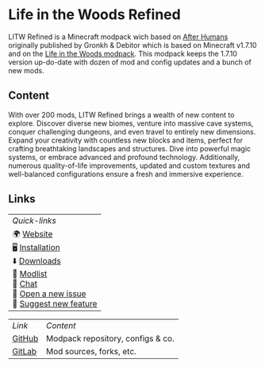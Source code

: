 # Life in the Woods Refined

LITW Refined is a Minecraft modpack wich based on [After Humans](https://www.technicpack.net/modpack/minecraft-after-humans.1060474/) originally published by Gronkh & Debitor which is based on Minecraft v1.7.10 and on the [Life in the Woods modpack](http://lifeinthewoods.ca/downloads.html). This modpack keeps the 1.7.10 version up-do-date with dozen of mod and config updates and a bunch of new mods.

## Content

With over 200 mods, LITW Refined brings a wealth of new content to explore. Discover diverse new biomes, venture into massive cave systems, conquer challenging dungeons, and even travel to entirely new dimensions. Expand your creativity with countless new blocks and items, perfect for crafting breathtaking landscapes and structures. Dive into powerful magic systems, or embrace advanced and profound technology. Additionally, numerous quality-of-life improvements, updated and custom textures and well-balanced configurations ensure a fresh and immersive experience.

## Links

<table align="center">
    <tr>
      <td><i>Quick-links</i></td>
    </tr>
    <tr>
      <td valign="top">
        🌍 <a href="https://pilzinsel64.de/after-humans/">Website</a><br>
        🖥️ <a href="https://git.pilzinsel64.de/litw-refined/modpack/-/wikis/installation">Installation</a><br>
        ⬇️ <a href="https://cloud.pilzinsel64.de/index.php/s/kMzZT4yiNJZ9oED">Downloads</a><br>
        📃 <a href="https://cloud.pilzinsel64.de/index.php/s/Er3YsCENRmaNtwg">Modlist</a><br>
        💬 <a href="https://matrix.to/#/#litw-refined:pilzinsel64.de">Chat</a><br>
        🐞 <a href="https://git.pilzinsel64.de/litw-refined/modpack/-/issues/new?issuable_template=incident&issue%5Bissue_type%5D=incident">Open a new issue</a><br>
        🥬 <a href="https://git.pilzinsel64.de/litw-refined/modpack/-/issues/new">Suggest new feature</a><br>
      </td>
    </tr>
</table>

<table align="center">
    <tr>
      <td><i>Link</i></td>
      <td><i>Content</i></td>
    </tr>
    <tr>
      <td valign="top">
        <a href="https://github.com/LITW-Refined/">GitHub</a>
      </td>
      <td valign="top">
        Modpack repository, configs & co.
      </td>
    </tr>
    <tr>
      <td valign="top">
        <a href="https://git.pilzinsel64.de/litw-refined/">GitLab</a>
      </td>
      <td valign="top">
        Mod sources, forks, etc.
      </td>
    </tr>
</table>
